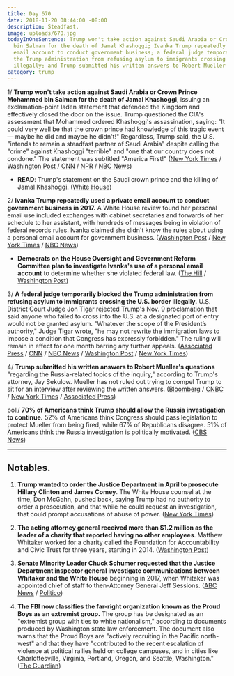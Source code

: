 ```yaml
---
title: Day 670
date: 2018-11-20 08:44:00 -08:00
description: Steadfast.
image: uploads/670.jpg
todayInOneSentence: Trump won't take action against Saudi Arabia or Crown Prince Mohammed
  bin Salman for the death of Jamal Khashoggi; Ivanka Trump repeatedly used a private
  email account to conduct government business; a federal judge temporarily blocked
  the Trump administration from refusing asylum to immigrants crossing the U.S. border
  illegally; and Trump submitted his written answers to Robert Mueller's questions.
category: trump
---
```


1/ **Trump won't take action against Saudi Arabia or Crown Prince Mohammed bin Salman for the death of Jamal Khashoggi**, issuing an exclamation-point laden statement that defended the Kingdom and effectively closed the door on the issue. Trump questioned the CIA's assessment that Mohammed ordered Khashoggi's assassination, saying: "It could very well be that the crown prince had knowledge of this tragic event — maybe he did and maybe he didn't!" Regardless, Trump said, the U.S. "intends to remain a steadfast partner of Saudi Arabia" despite calling the "crime" against Khashoggi "terrible" and "one that our country does not condone." The statement was subtitled "America First!" ([New York Times](https://www.nytimes.com/2018/11/20/world/middleeast/trump-saudi-khashoggi.html) / [Washington Post](https://www.washingtonpost.com/politics/trump-defends-saudia-arabias-denial-about-the-planning-of-khashoggis-death/2018/11/20/b64d2cc6-eceb-11e8-9236-bb94154151d2_story.html) / [CNN](https://www.cnn.com/2018/11/20/politics/trump-saudi-arabia/index.html) / [NPR](https://www.npr.org/2018/11/20/669666348/trump-says-u-s-will-remain-steadfast-partner-of-saudis-despite-khashoggi-killing) / [NBC News](https://www.nbcnews.com/politics/donald-trump/unusual-statement-disputing-cia-filled-exclamation-points-trump-backs-saudi-n938526))

* **READ**: Trump's statement on the Saudi crown prince and the killing of Jamal Khashoggi. ([White House](https://www.whitehouse.gov/briefings-statements/statement-president-donald-j-trump-standing-saudi-arabia/))

2/ **Ivanka Trump repeatedly used a private email account to conduct government business in 2017.** A White House review found her personal email use included exchanges with cabinet secretaries and forwards of her schedule to her assistant, with hundreds of messages being in violation of federal records rules. Ivanka claimed she didn't know the rules about using a personal email account for government business. ([Washington Post](https://www.washingtonpost.com/politics/ivanka-trump-used-a-personal-email-account-to-send-hundreds-of-emails-about-government-business-last-year/2018/11/19/6515d1e0-e7a1-11e8-a939-9469f1166f9d_story.html) / [New York Times](https://www.nytimes.com/2018/11/19/us/politics/ivanka-trump-emails.html) / [NBC News](https://www.nbcnews.com/politics/white-house/ivanka-trump-reportedly-used-private-account-send-hundreds-emails-n938241))

* **Democrats on the House Oversight and Government Reform Committee plan to investigate Ivanka's use of a personal email account** to determine whether she violated federal law. ([The Hill](https://thehill.com/homenews/house/417603-house-oversight-dems-to-investigate-ivanka-trumps-personal-email-use) / [Washington Post](https://www.washingtonpost.com/politics/watchdog-group-asks-congress-to-investigate-ivanka-trumps-use-of-personal-email-for-government-business/2018/11/20/b07931ae-ecce-11e8-96d4-0d23f2aaad09_story.html))

3/ **A federal judge temporarily blocked the Trump administration from refusing asylum to immigrants crossing the U.S. border illegally.** U.S. District Court Judge Jon Tigar rejected Trump's Nov. 9 proclamation that said anyone who failed to cross into the U.S. at a designated port of entry would not be granted asylum. "Whatever the scope of the President’s authority," Judge Tigar wrote, "he may not rewrite the immigration laws to impose a condition that Congress has expressly forbidden." The ruling will remain in effect for one month barring any further appeals. ([Associated Press](https://apnews.com/9ba57ad1383f41c3afe1baa5b2d9c3bf) / [CNN](https://www.cnn.com/2018/11/20/politics/judge-asylum-restrictions/index.html) / [NBC News](https://www.nbcnews.com/politics/immigration/judge-bars-trump-administration-denying-asylum-migrants-who-enter-illegally-n938271) / [Washington Post](https://www.washingtonpost.com/nation/2018/11/20/blow-trumps-immigration-agenda-federal-judge-blocks-asylum-ban-migrants-who-enter-illegally-mexico/) / [New York Times](https://www.nytimes.com/2018/11/20/us/judge-denies-trump-asylum-policy.html))

4/ **Trump submitted his written answers to Robert Mueller's questions** "regarding the Russia-related topics of the inquiry," according to Trump's attorney, Jay Sekulow. Mueller has not ruled out trying to compel Trump to sit for an interview after reviewing the written answers. ([Bloomberg](https://www.bloomberg.com/news/articles/2018-11-20/trump-to-submit-responses-to-mueller-queries-as-early-as-tuesday) / [CNBC](https://www.cnbc.com/2018/11/20/trump-has-submitted-answers-to-written-questions-from-special-counsel-mueller.html) / [New York Times](https://www.nytimes.com/2018/11/20/us/politics/trump-mueller-questions-answers.html) / [Associated Press](https://apnews.com/fa8c322f9179496ab2ba1665b9330592))

poll/ **70% of Americans think Trump should allow the Russia investigation to continue.** 52% of Americans think Congress should pass legislation to protect Mueller from being fired, while 67% of Republicans disagree. 51% of Americans think the Russia investigation is politically motivated. ([CBS News](https://www.cbsnews.com/news/americans-divide-along-partisan-lines-over-protecting-special-counsel-cbs-news-poll/))

---

## Notables.

1. **Trump wanted to order the Justice Department in April to prosecute Hillary Clinton and James Comey**. The White House counsel at the time, Don McGahn, pushed back, saying Trump had no authority to order a prosecution, and that while he could request an investigation, that could prompt accusations of abuse of power. ([New York Times](https://www.nytimes.com/2018/11/20/us/politics/president-trump-justice-department.html))

2. **The acting attorney general received more than $1.2 million as the leader of a charity that reported having no other employees**. Matthew Whitaker worked for a charity called the Foundation for Accountability and Civic Trust for three years, starting in 2014. ([Washington Post](https://www.washingtonpost.com/investigations/conservative-nonprofit-with-obscure-roots-and-undisclosed-funders-paid-matthew-whitaker-12-million/2018/11/20/25ff987e-e9db-11e8-bd89-eecf3b178206_story.html))

3. **Senate Minority Leader Chuck Schumer requested that the Justice Department inspector general investigate communications between Whitaker and the White House** beginning in 2017, when Whitaker was appointed chief of staff to then-Attorney General Jeff Sessions. ([ABC News](https://abcnews.go.com/Politics/wireStory/schumer-asks-probe-whitakers-white-house-contacts-59315053) / [Politico](https://www.politico.com/story/2018/11/20/schumer-demands-probe-whitaker-trump-1005771))

4. **The FBI now classifies the far-right organization known as the Proud Boys as an extremist group.** The group has be designated as an "extremist group with ties to white nationalism," according to documents produced by Washington state law enforcement. The document also warns that the Proud Boys are "actively recruiting in the Pacific north-west" and that they have "contributed to the recent escalation of violence at political rallies held on college campuses, and in cities like Charlottesville, Virginia, Portland, Oregon, and Seattle, Washington." ([The Guardian](https://www.theguardian.com/world/2018/nov/19/proud-boys-fbi-classification-extremist-group-white-nationalism-report))